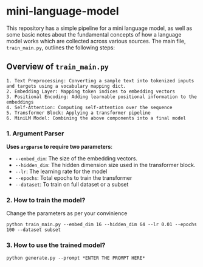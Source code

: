 # mini-language-model

This repository has a simple pipeline for a mini language model, as well as some basic notes about the fundamental concepts of how a language model works which are collected across various sources. The main file, `train_main.py`, outlines the following steps:

## Overview of `train_main.py`

```
1. Text Preprocessing: Converting a sample text into tokenized inputs and targets using a vocabulary mapping dict.
2. Embedding Layer: Mapping token indices to embedding vectors
3. Positional Encoding: Adding learnable positional information to the embeddings
4. Self-Attention: Computing self-attention over the sequence
5. Transformer Block: Applying a transformer pipeline
6. MiniLM Model: Combining the above components into a final model
```
### 1. Argument Parser

**Uses `argparse` to require two parameters**:
  - `--embed_dim`: The size of the embedding vectors.
  - `--hidden_dim`: The hidden dimension size used in the transformer block.
  - `--lr`: The learning rate for the model
  - `--epochs`: Total epochs to train the transformer
  - `--dataset`: To train on full dataset or a subset

### 2. How to train the model?

Change the parameters as per your convinience

```
python train_main.py --embed_dim 16 --hidden_dim 64 --lr 0.01 --epochs 100 --dataset subset
```

### 3. How to use the trained model?

```
python generate.py --prompt *ENTER THE PROMPT HERE*
```
